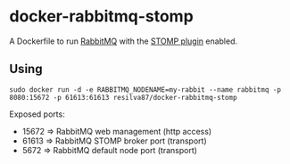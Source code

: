 # docker-rabbitmq-stomp
A Dockerfile to run [RabbitMQ](https://www.rabbitmq.com/) with the [STOMP plugin](https://www.rabbitmq.com/stomp.html) enabled.

## Using
`sudo docker run -d -e RABBITMQ_NODENAME=my-rabbit --name rabbitmq -p 8080:15672 -p 61613:61613 resilva87/docker-rabbitmq-stomp`

Exposed ports:
+ 15672 => RabbitMQ web management (http access)
+ 61613 => RabbitMQ STOMP broker port (transport)
+ 5672  => RabbitMQ default node port (transport)
